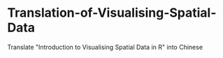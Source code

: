 # Translation-of-Visualising-Spatial-Data
Translate "Introduction to Visualising Spatial Data in R" into Chinese
